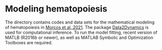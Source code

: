 # Modeling hematopoiesis

The directory contains codes and data sets for the mathematical modeling of hematopoiesis in [Morcos et al.,2021](https://www.biorxiv.org/content/10.1101/2020.08.21.261552v1.full). The package [Data2Dynamics](https://github.com/Data2Dynamics/d2d) is used for computational inference. To run the model fitting, recent version of MATLB (R2016b or newer), as well as MATLAB Symbolic and Optimization Toolboxes are required. 
